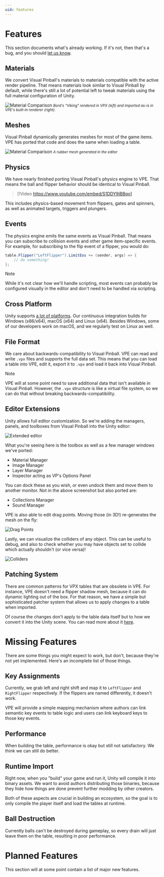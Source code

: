 ```yaml
---
uid: features
---
```


# Features

This section documents what's already working. If it's not, then that's a bug, and you should [let us know](https://github.com/freezy/VisualPinball.Engine/issues).

## Materials

We convert Visual Pinball's materials to materials compatible with the active render pipeline. That means  materials look similar to Visual Pinball by default, while there's still a lot of potential left to tweak materials using the full material configuration of Unity.

![Material Comparison](comparison-vpx-vpe.jpg)
<small>*Bord's "Viking" rendered in VPX (left) and imported as-is in VPE's built-in renderer (right).*</small>

## Meshes

Visual Pinball dynamically generates meshes for most of the game items. VPE has ported that code and does the same when loading a table.

![Material Comparison](mesh-example.jpg)
<small>*A rubber mesh generated in the editor*</small>

## Physics

We have nearly finished porting Visual Pinball's physics engine to VPE. That means the ball and flipper behavior should be identical to Visual Pinball.

> [!Video https://www.youtube.com/embed/S1DDY9iBBqo]

This includes physics-based movement from flippers, gates and spinners, as well as animated targets, triggers and plungers.

## Events

The physics engine emits the same events as Visual Pinball. That means you can subscribe to collision events and other game item-specific events. For example, for subscribing to the flip event of a flipper, you would do:

```cs
table.Flipper("LeftFlipper").LimitEos += (sender, args) => {
	// do something!
};
```

> [!NOTE]
> While it's not clear how we'll handle scripting, most events can probably be configured visually in the editor and don't need to be handled via scripting.

## Cross Platform

Unity supports [a lot of platforms](https://unity.com/features/multiplatform). Our continuous integration builds for Windows (x86/x64), macOS (x64) and Linux (x64). Besides Windows, some of our developers work on macOS, and we regularly test on Linux as well.

## File Format

We care about backwards-compatibility to Visual Pinball. VPE can read and write `.vpx` files and supports the full data set. This means that you can load a table into VPE, edit it, export it to `.vpx` and load it back into Visual Pinball.

> [!NOTE]
> VPE will at some point need to save additional data that isn't available in Visual Pinball. However, the `.vpx` structure is like a virtual file system, so we can do that without breaking backwards-compatibility.

## Editor Extensions

Unity allows full editor customization. So we're adding the managers, panels, and toolboxes from Visual Pinball into the Unity editor:

![Extended editor](unity-editor.jpg)

What you're seeing here is the toolbox as well as a few manager windows we've ported:

- Material Manager
- Image Manager
- Layer Manager
- Inspector acting as VP's Options Panel

You can dock these as you wish, or even undock them and move them to another monitor. Not in the above screenshot but also ported are:

- Collections Manager
- Sound Manager

VPE is also able to edit drag points. Moving those (in 3D!) re-generates the mesh on the fly:

![Drag Points](unity-drag-points.jpg)

Lastly, we can visualize the colliders of any object. This can be useful to debug, and also to check whether you may have objects set to collide which actually shouldn't (or vice versa)!

![Colliders](unity-colliders.jpg)

## Patching System

There are common patterns for VPX tables that are obsolete in VPE. For instance, VPE doesn't need a flipper shadow mesh, because it can do dynamic lighting out of the box. For that reason, we have a simple but sophisticated patcher system that allows us to apply changes to a table when imported.

Of course the changes don't apply to the table data itself but to how we convert it into the Unity scene. You can read more about it [here](https://github.com/freezy/VisualPinball.Engine/tree/master/VisualPinball.Unity/VisualPinball.Unity.Patcher#unity-patching-system).


# Missing Features

There are some things you might expect to work, but don't, because they're not yet implemented. Here's an incomplete list of those things.

## Key Assignments

Currently, we grab left and right shift and map it to `LeftFlipper` and `RightFlipper` respectively. If the flippers are named differently, it doesn't work.

VPE will provide a simple mapping mechanism where authors can link semantic key events to table logic and users can link keyboard keys to those key events.

## Performance

When building the table, performance is okay but still not satisfactory. We think we can still do better.

## Runtime Import

Right now, when you "build" your game and run it, Unity will compile it into binary assets. We want to avoid authors distributing those binaries, because they hide how things are done prevent further modding by other creators.

Both of these aspects are crucial in building an ecosystem, so the goal is to only compile the player itself and load the tables at runtime.

## Ball Destruction

Currently balls can't be destroyed during gameplay, so every drain will just leave them on the table, resulting in poor performance.

# Planned Features

This section will at some point contain a list of major new features.